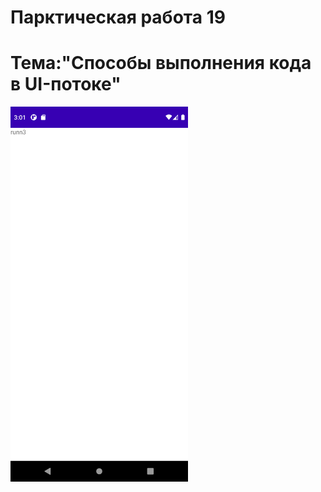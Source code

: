 Парктическая работа 19
==========================================
Тема:"Способы выполнения кода в UI-потоке"
==========================================
<img src="1.png" height="600">
